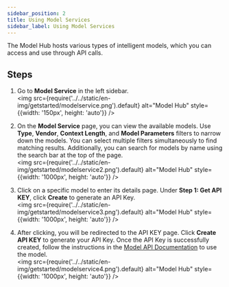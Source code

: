 ```yaml
---
sidebar_position: 2
title: Using Model Services
sidebar_label: Using Model Services
---
```


The Model Hub hosts various types of intelligent models, which you can access and use through API calls.

## Steps

1. Go to **Model Service** in the left sidebar.  
   <img src={require('../../static/en-img/getstarted/modelservice.png').default} alt="Model Hub" style={{width: '150px', height: 'auto'}} />

2. On the **Model Service** page, you can view the available models. Use **Type**, **Vendor**, **Context Length**, and **Model Parameters** filters to narrow down the models. You can select multiple filters simultaneously to find matching results. Additionally, you can search for models by name using the search bar at the top of the page.  
   <img src={require('../../static/en-img/getstarted/modelservice2.png').default} alt="Model Hub" style={{width: '1000px', height: 'auto'}} />

3. Click on a specific model to enter its details page. Under **Step 1: Get API KEY**, click **Create** to generate an API Key.  
   <img src={require('../../static/en-img/getstarted/modelservice3.png').default} alt="Model Hub" style={{width: '1000px', height: 'auto'}} />

4. After clicking, you will be redirected to the API KEY page. Click **Create API KEY** to generate your API Key. Once the API Key is successfully created, follow the instructions in the [Model API Documentation](/APIDocs/model-api/overview) to use the model.  
   <img src={require('../../static/en-img/getstarted/modelservice4.png').default} alt="Model Hub" style={{width: '1000px', height: 'auto'}} />
